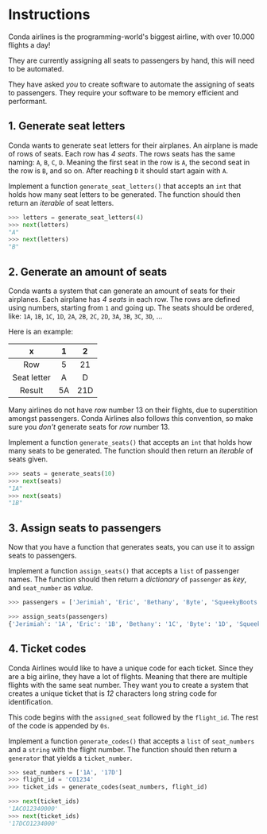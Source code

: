 # Instructions

Conda airlines is the programming-world's biggest airline, with over 10.000 flights a day!

They are currently assigning all seats to passengers by hand, this will need to be automated.

They have asked _you_ to create software to automate the assigning of seats to passengers.
They require your software to be memory efficient and performant.

## 1. Generate seat letters

Conda wants to generate seat letters for their airplanes.
An airplane is made of rows of seats.
Each row has _4 seats_.
The rows seats has the same naming: `A`, `B`, `C`, `D`.
Meaning the first seat in the row is `A`, the second seat in the row is `B`, and so on.
After reaching `D` it should start again with `A`.

Implement a function `generate_seat_letters()` that accepts an `int` that holds how many seat letters to be generated.
The function should then return an _iterable_ of seat letters.

```python
>>> letters = generate_seat_letters(4)
>>> next(letters)
"A"
>>> next(letters)
"B"
```

## 2. Generate an amount of seats

Conda wants a system that can generate an amount of seats for their airplanes.
Each airplane has _4 seats_ in each row.
The rows are defined using numbers, starting from `1` and going up.
The seats should be ordered, like: `1A`, `1B`, `1C`, `1D`, `2A`, `2B`, `2C`, `2D`, `3A`, `3B`, `3C`, `3D`, ...

Here is an example:

|      x      |  1  |  2  |
| :---------: | :-: | :-: |
|     Row     |  5  | 21  |
| Seat letter |  A  |  D  |
|   Result    | 5A  | 21D |

Many airlines do not have _row_ number 13 on their flights, due to superstition amongst passengers.
Conda Airlines also follows this convention, so make sure you _don't_ generate seats for _row_ number 13.

Implement a function `generate_seats()` that accepts an `int` that holds how many seats to be generated.
The function should then return an _iterable_ of seats given.

```python
>>> seats = generate_seats(10)
>>> next(seats)
"1A"
>>> next(seats)
"1B"
```

## 3. Assign seats to passengers

Now that you have a function that generates seats, you can use it to assign seats to passengers.

Implement a function `assign_seats()` that accepts a `list` of passenger names.
The function should then return a _dictionary_ of `passenger` as _key_, and `seat_number` as _value_.

```python
>>> passengers = ['Jerimiah', 'Eric', 'Bethany', 'Byte', 'SqueekyBoots', 'Bob']

>>> assign_seats(passengers)
{'Jerimiah': '1A', 'Eric': '1B', 'Bethany': '1C', 'Byte': '1D', 'SqueekyBoots': '2A', 'Bob': '2B'}
```

## 4. Ticket codes

Conda Airlines would like to have a unique code for each ticket.
Since they are a big airline, they have a lot of flights.
Meaning that there are multiple flights with the same seat number.
They want you to create a system that creates a unique ticket that is _12_ characters long string code for identification.

This code begins with the `assigned_seat` followed by the `flight_id`.
The rest of the code is appended by `0s`.

Implement a function `generate_codes()` that accepts a `list` of `seat_numbers` and a `string` with the flight number.
The function should then return a `generator` that yields a `ticket_number`.

```python
>>> seat_numbers = ['1A', '17D']
>>> flight_id = 'CO1234'
>>> ticket_ids = generate_codes(seat_numbers, flight_id)

>>> next(ticket_ids)
'1ACO12340000'
>>> next(ticket_ids)
'17DCO1234000'
```
